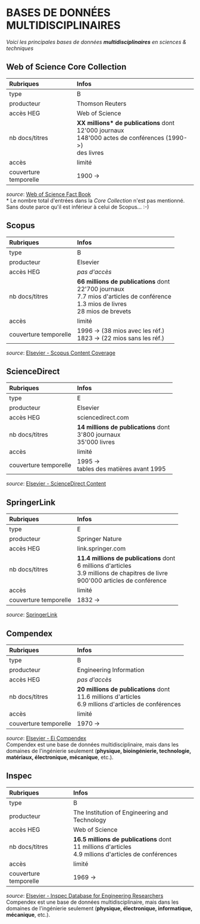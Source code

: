 # BASES DE DONNÉES MULTIDISCIPLINAIRES

*Voici les principales bases de données **multidisciplinaires** en sciences & techniques*   

## Web of Science Core Collection

| Rubriques | Infos |
| :-------- | :---- |
| type | B |
| producteur | Thomson Reuters |
| accès HEG | Web of Science |
| nb docs/titres | **XX millions\* de publications** dont<br/>12'000 journaux <br/>148'000 actes de conférences (1990->) <br/>des livres |
| accès | limité |
| couverture temporelle | 1900 -> |

*source*: [Web of Science Fact Book](http://images.info.science.thomsonreuters.biz/Web/ThomsonReutersScience/%7bd6b7faae-3cc2-4186-8985-a6ecc8cce1ee%7d_Crv_WoS_Upsell_Factbook_A4_FA_LR_edits.pdf)   
\* Le nombre total d'entrées dans la *Core Collection* n'est pas mentionné. Sans doute parce qu'il est inférieur à celui de Scopus... :-)   

## Scopus

| Rubriques | Infos |
| :-------- | :---- |
| type | B |
| producteur | Elsevier |
| accès HEG | *pas d'accès* |
| nb docs/titres | **66 millions de publications** dont <br/>22'700 journaux <br/>7.7 mios d'articles de conférence <br/>1.3 mios de livres <br/>28 mios de brevets |
| accès | limité |
| couverture temporelle | 1996 -> (38 mios avec les réf.)<br/>1823 -> (22 mios sans les réf.) |

*source*: [Elsevier - Scopus Content Coverage](https://www.elsevier.com/solutions/scopus/content)   

## ScienceDirect

| Rubriques | Infos |
| :-------- | :---- |
| type | E |
| producteur | Elsevier |
| accès HEG | sciencedirect.com |
| nb docs/titres | **14 millions de publications** dont <br/>3'800 journaux <br/>35'000 livres |
| accès | limité |
| couverture temporelle | 1995 -> <br/>tables des matières avant 1995 |

*source*: [Elsevier - ScienceDirect Content](https://www.elsevier.com/solutions/sciencedirect/content)   


## SpringerLink

| Rubriques | Infos |
| :-------- | :---- |
| type | E |
| producteur | Springer Nature |
| accès HEG | link.springer.com |
| nb docs/titres | **11.4 millions de publications** dont <br/>6 millions d'articles <br/>3.9 millions de chapitres de livre <br/>900'000 articles de conférence <br/> |
| accès | limité |
| couverture temporelle | 1832 -> |

*source*: [SpringerLink](https://link.springer.com)   


## Compendex

| Rubriques | Infos |
| :-------- | :---- |
| type | B |
| producteur | Engineering Information |
| accès HEG | *pas d'accès* |
| nb docs/titres | **20 millions de publications** dont <br/>11.6 millions d'articles <br/>6.9 mllions d'articles de conférences <br/> |
| accès | limité |
| couverture temporelle | 1970 -> |

*source*: [Elsevier - Ei Compendex](https://www.elsevier.com/solutions/engineering-village/content/compendex)   
Compendex est une base de données multidisciplinaire, mais dans les domaines de l'ingénierie seulement (**physique, bioingénierie, technologie, matériaux, électronique, mécanique**, etc.).   


## Inspec

| Rubriques | Infos |
| :-------- | :---- |
| type | B |
| producteur | The Institution of Engineering and Technology |
| accès HEG | Web of Science |
| nb docs/titres | **16.5 millions de publications** dont <br/>11 millions d'articles <br/>4.9 mllions d'articles de conférences <br/> |
| accès | limité |
| couverture temporelle | 1969 -> |

*source*: [Elsevier - Inspec Database for Engineering Researchers](https://www.elsevier.com/solutions/engineering-village/content/inspec)   
Compendex est une base de données multidisciplinaire, mais dans les domaines de l'ingénierie seulement (**physique, électronique, informatique, mécanique**, etc.).   
